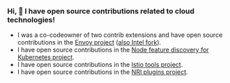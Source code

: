 ### Hi, 👋 I have open source contributions related to cloud technologies!
- I was a co-codeowner of two contrib extensions and have open source contributions in the [Envoy project](https://github.com/envoyproxy/envoy) ([also Intel fork](https://github.com/intel/envoy)).
- I have open source contributions in the [Node feature discovery for Kubernetes project](https://github.com/kubernetes-sigs/node-feature-discovery).
- I have open source contributions in the [Istio tools project](https://github.com/istio/tools).
- I have open source contributions in the [NRI plugins project](https://github.com/containers/nri-plugins).
<!--
**VillePihlava/VillePihlava** is a ✨ _special_ ✨ repository because its `README.md` (this file) appears on your GitHub profile.

Here are some ideas to get you started:

- 🔭 I’m currently working on ...
- 🌱 I’m currently learning ...
- 👯 I’m looking to collaborate on ...
- 🤔 I’m looking for help with ...
- 💬 Ask me about ...
- 📫 How to reach me: ...
- 😄 Pronouns: ...
- ⚡ Fun fact: ...
-->
